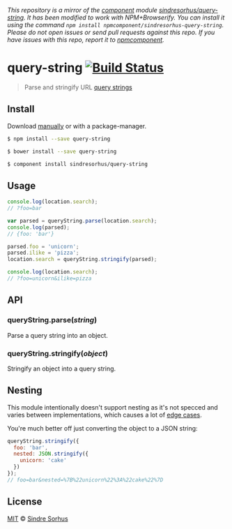 *This repository is a mirror of the [component](http://component.io) module [sindresorhus/query-string](http://github.com/sindresorhus/query-string). It has been modified to work with NPM+Browserify. You can install it using the command `npm install npmcomponent/sindresorhus-query-string`. Please do not open issues or send pull requests against this repo. If you have issues with this repo, report it to [npmcomponent](https://github.com/airportyh/npmcomponent).*
# query-string [![Build Status](https://travis-ci.org/sindresorhus/query-string.svg?branch=master)](https://travis-ci.org/sindresorhus/query-string)

> Parse and stringify URL [query strings](http://en.wikipedia.org/wiki/Query_string)


## Install

Download [manually](https://github.com/sindresorhus/query-string/releases) or with a package-manager.

```bash
$ npm install --save query-string
```

```bash
$ bower install --save query-string
```

```bash
$ component install sindresorhus/query-string
```


## Usage

```js
console.log(location.search);
// ?foo=bar

var parsed = queryString.parse(location.search);
console.log(parsed);
// {foo: 'bar'}

parsed.foo = 'unicorn';
parsed.ilike = 'pizza';
location.search = queryString.stringify(parsed);

console.log(location.search);
// ?foo=unicorn&ilike=pizza
```


## API

### queryString.parse(*string*)

Parse a query string into an object.

### queryString.stringify(*object*)

Stringify an object into a query string.


## Nesting

This module intentionally doesn't support nesting as it's not specced and varies between implementations, which causes a lot of [edge cases](https://github.com/visionmedia/node-querystring/issues).

You're much better off just converting the object to a JSON string:

```js
queryString.stringify({
  foo: 'bar',
  nested: JSON.stringify({
    unicorn: 'cake'
  })
});
// foo=bar&nested=%7B%22unicorn%22%3A%22cake%22%7D
```


## License

[MIT](http://opensource.org/licenses/MIT) © [Sindre Sorhus](http://sindresorhus.com)
